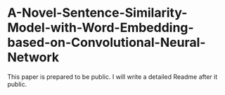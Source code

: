 # A-Novel-Sentence-Similarity-Model-with-Word-Embedding-based-on-Convolutional-Neural-Network
This paper is prepared to be public. I will write a detailed Readme after it public.
